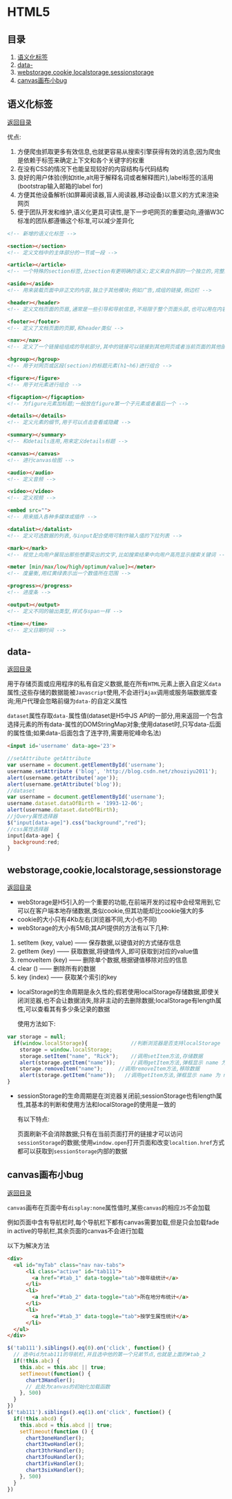 # HTML5

## 目录

1. [语义化标签](#语义化标签)
1. [data-](#data-)
1. [webstorage,cookie,localstorage,sessionstorage](#webstorage,cookie,localstorage,sessionstorage)
1. [canvas画布小bug](#canvas画布小bug)

## 语义化标签

[返回目录](#返回目录)

优点:

1. 方便爬虫抓取更多有效信息,也就更容易从搜索引擎获得有效的消息;因为爬虫是依赖于标签来确定上下文和各个关键字的权重
2. 在没有CSS的情况下也能呈现较好的内容结构与代码结构
3. 良好的用户体验(例如title,alt用于解释名词或者解释图片),label标签的活用(bootstrap输入邮箱的label for)
4. 方便其他设备解析(如屏幕阅读器,盲人阅读器,移动设备)以意义的方式来渲染网页
5. 便于团队开发和维护,语义化更具可读性,是下一步吧网页的重要动向,遵循W3C标准的团队都遵循这个标准,可以减少差异化

~~~html
<!-- 新增的语义化标签 -->

<section></section>
<!-- 定义文档中的主体部分的一节或一段 -->

<article></article>
<!-- 一个特殊的section标签,比section有更明确的语义;定义来自外部的一个独立的,完整的内容块,例如什么论坛的文章,博客的文本 -->

<aside></aside>
<!-- 用来装载页面中非正文的内容,独立于其他模块;例如广告,成组的链接,侧边栏 -->

<header></header>
<!-- 定义文档页面的页眉,通常是一些引导和导航信息,不局限于整个页面头部,也可以用在内容里 -->

<footer></footer>
<!-- 定义了文档页面的页脚,和header类似 -->

<nav></nav>
<!-- 定义了一个链接组组成的导航部分,其中的链接可以链接到其他网页或者当前页面的其他部分 -->

<hgroup></hgroup>
<!-- 用于对网页或区段(section)的标题元素(h1~h6)进行组合 -->

<figure></figure>
<!-- 用于对元素进行组合 -->

<figcaption></figcaption>
<!-- 为figure元素加标题;一般放在figure第一个子元素或者最后一个 -->

<details></details>
<!-- 定义元素的细节,用于可以点击查看或隐藏 -->

<summary></summary>
<!-- 和details连用,用来定义details标题 -->

<canvas></canvas>
<!-- 进行canvas绘图 -->

<audio></audio>
<!-- 定义音频 -->

<video></video>
<!-- 定义视频 -->

<embed src="">
<!-- 用来插入各种多媒体或插件 -->

<datalist></datalist>
<!-- 定义可选数据的列表,与input配合使用可制作输入值的下拉列表 -->

<mark></mark>
<!-- 视觉上向用户展现出那些想要突出的文字,比如搜索结果中向用户高亮显示搜索关键词 -->

<meter [min/max/low/high/optimum/value]></meter>
<!-- 度量衡,用红黄绿表示出一个数值所在范围 -->

<progress></progress>
<!-- 进度条 -->

<output></output>
<!-- 定义不同的输出类型,样式与span一样 -->

<time></time>
<!-- 定义日期时间 -->
~~~

## data-

[返回目录](#返回目录)

用于存储页面或应用程序的私有自定义数据,能在所有`HTML`元素上嵌入自定义`data`属性;这些存储的数据能被`Javascript`使用,不会进行`Ajax`调用或服务端数据库查询;用户代理会忽略前缀为`data-`的自定义属性

`dataset`属性存取`data-`属性值(dataset是H5中JS API的一部分,用来返回一个包含选择元素的所有data-属性的DOMStringMap对象;使用dataset时,只写data-后面的属性值;如果data-后面包含了连字符,需要用驼峰命名法)

~~~html
<input id='username' data-age='23'>
~~~

~~~js
//setAttribute getAttribute
var username = document.getElementById('username');
username.setAttribute ('blog', 'http://blog.csdn.net/zhouziyu2011');
alert(username.getAttribute('age'));
alert(username.getAttribute('blog'));
//dataset
var username = document.getElementById('username');
username.dataset.dataOfBirth = '1993-12-06';
alert(username.dataset.dateOfBirth);
//jQuery属性选择器
$("input[data-age]").css("background","red");
//css属性选择器
input[data-age] {
  background:red;
}
~~~

## webstorage,cookie,localstorage,sessionstorage

[返回目录](#返回目录)

- webStorage是H5引入的一个重要的功能,在前端开发的过程中会经常用到,它可以在客户端本地存储数据,类似cookie,但其功能却比cookie强大的多
- cookie的大小只有4Kb左右(浏览器不同,大小也不同)
- webStorage的大小有5MB;其API提供的方法有以下几种:

1. setItem (key, value) ——  保存数据,以键值对的方式储存信息
2. getItem (key) ——  获取数据,将键值传入,即可获取到对应的value值
3. removeItem (key) ——  删除单个数据,根据键值移除对应的信息
4. clear () ——  删除所有的数据
5. key (index) —— 获取某个索引的key

- localStorage的生命周期是永久性的;假若使用localStorage存储数据,即使关闭浏览器,也不会让数据消失,除非主动的去删除数据;localStorage有length属性,可以查看其有多少条记录的数据

  使用方法如下:

~~~js
var storage = null;  
  if(window.localStorage){              //判断浏览器是否支持localStorage  
    storage = window.localStorage;
    storage.setItem("name", "Rick");    //调用setItem方法,存储数据  
    alert(storage.getItem("name"));     //调用getItem方法,弹框显示 name 为 Rick  
    storage.removeItem("name");     //调用removeItem方法,移除数据  
    alert(storage.getItem("name"));   //调用getItem方法,弹框显示 name 为 null  
}
~~~

- sessionStorage的生命周期是在浏览器关闭前;sessionStorage也有length属性,其基本的判断和使用方法和localStorage的使用是一致的

  有以下特点:

  页面刷新不会消除数据;只有在当前页面打开的链接才可以访问`sessionStorage`的数据;使用`window.open`打开页面和改变`localtion.href`方式都可以获取到`sessionStorage`内部的数据

## canvas画布小bug

[返回目录](#返回目录)

`canvas`画布在页面中有`display:none`属性值时,某些`canvas`的相应`JS`不会加载

例如页面中含有导航栏时,每个导航栏下都有canvas需要加载,但是只会加载fade in active的导航栏,其余页面的canvas不会进行加载

以下为解决方法

~~~html
<div>
  <ul id="myTab" class="nav nav-tabs">
      <li class="active" id="tab111">
        <a href="#tab_1" data-toggle="tab">按年级统计</a>
      </li>
      <li>
        <a href="#tab_2" data-toggle="tab">所在地分布统计</a>
      </li>
      <li>
        <a href="#tab_3" data-toggle="tab">按学生属性统计</a>
      </li>
  </ul>
</div>
~~~

~~~js
$('tab111').siblings().eq(0).on('click', function() {
  // 选中id为tab111的导航栏,并且选中他的第一个兄弟节点,也就是上面的#tab_2
  if(!this.abc) {
    this.abc = this.abc || true;
    setTimeout(function() {
      chart3Handler();  
      // 此处为canvas的初始化加载函数
    }, 500)
  }
})
$('tab111').siblings().eq(1).on('click', function() {
  if(!this.abcd) {
    this.abcd = this.abcd || true;
    setTimeout(function () {
      chart3oneHandler();
      chart3twoHandler();
      chart3thrHandler();
      chart3fouHandler();
      chart3fivHandler();
      chart3sixHandler();
    }, 500)
  }
})
~~~